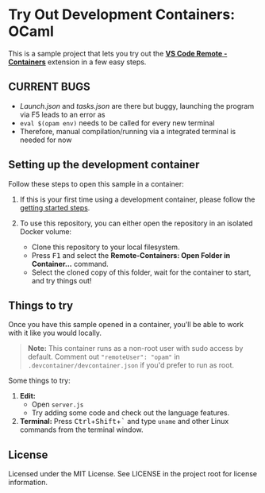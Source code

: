 # Try Out Development Containers: OCaml

This is a sample project that lets you try out the **[VS Code Remote - Containers](https://aka.ms/vscode-remote/containers)** extension in a few easy steps.

## CURRENT BUGS

- _Launch.json_ and _tasks.json_ are there but buggy, launching the program
   via F5 leads to an error as
- `eval $(opam env)` needs to be called for every new terminal
- Therefore, manual compilation/running via a integrated terminal is
   needed for now


## Setting up the development container

Follow these steps to open this sample in a container:

1. If this is your first time using a development container, please follow the [getting started steps](https://aka.ms/vscode-remote/containers/getting-started).

2. To use this repository, you can either open the repository in an isolated Docker volume:

   - Clone this repository to your local filesystem.
   - Press <kbd>F1</kbd> and select the **Remote-Containers: Open Folder in Container...** command.
   - Select the cloned copy of this folder, wait for the container to start, and try things out!
## Things to try

Once you have this sample opened in a container, you'll be able to work with it like you would locally.

> **Note:** This container runs as a non-root user with sudo access by default. Comment out `"remoteUser": "opam"` in `.devcontainer/devcontainer.json` if you'd prefer to run as root.

Some things to try:

1. **Edit:**
   - Open `server.js`
   - Try adding some code and check out the language features. 
2. **Terminal:** Press <kbd>Ctrl</kbd>+<kbd>Shift</kbd>+<kbd>\`</kbd> and type `uname` and other Linux commands from the terminal window.

## License

Licensed under the MIT License. See LICENSE in the project root for license information.
